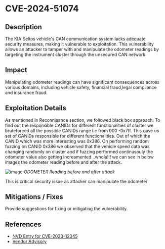 # CVE-2024-51074

## Description
The KIA Seltos vehicle's CAN communication system lacks adequate security measures, making it vulnerable to exploitation. This vulnerability allows an attacker to tamper with and manipulate the odometer readings by targeting the instrument cluster through the unsecured CAN network.

## Impact
Manipulating odometer readings can have significant consequences across various domains, including vehicle safety, financial fraud,legal compliance and insurance fraud. 

## Exploitation Details
As mentioned in Reconnisance section, we followed black box approach. To find out the responsible CANIDs for different functionalities of cluster we bruteforced all the possible CANIDs range
i.e from 000 -0x7ff. This gave us set of CANIDs responsible for different functionalities.
Out of which the CANID which was more interesting was 0x386. On performing random fuzzing on CANID 0x386 we observed that the vehicle speed data was changing randomly on cluster and if fuzzing performed 
continusouly the odometer value also getting increamented ..whola!!!
we can see in below images the odometer reading before and after the attack.

![image](https://github.com/user-attachments/assets/fbd549d2-f465-4f04-89e8-76a5350a53dc)
        *ODOMETER Reading before and after attack*

This is critical security issue as attacker can manipulate the odometer 

## Mitigations / Fixes
Provide suggestions for fixing or mitigating the vulnerability.

## References
- [NVD Entry for CVE-2023-12345](https://nvd.nist.gov/vuln/detail/CVE-2023-12345)
- [Vendor Advisory](https://examplevendor.com/advisory/12345)
